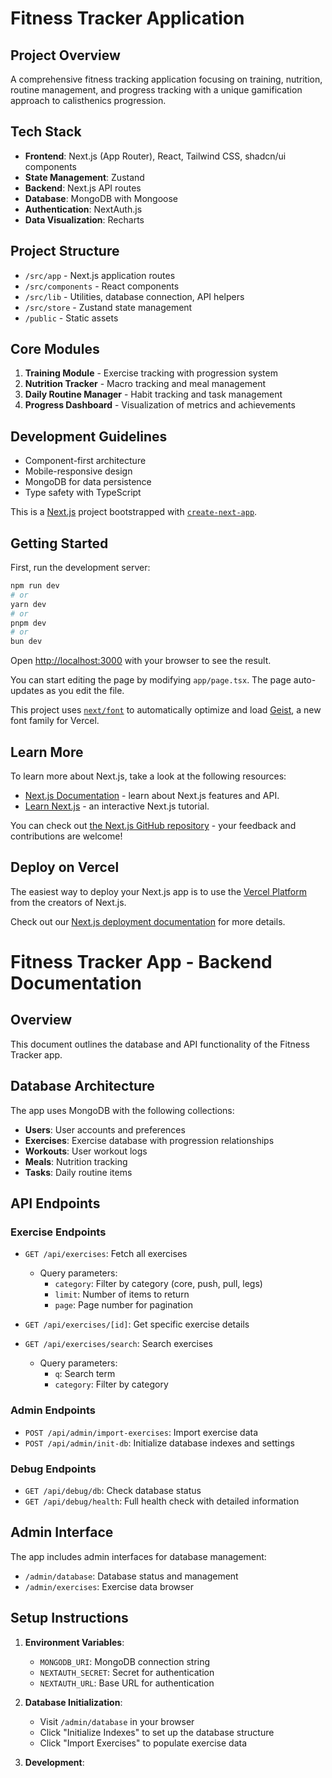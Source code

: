 # Fitness Tracker Application

## Project Overview
A comprehensive fitness tracking application focusing on training, nutrition, routine management, and progress tracking with a unique gamification approach to calisthenics progression.

## Tech Stack
- **Frontend**: Next.js (App Router), React, Tailwind CSS, shadcn/ui components
- **State Management**: Zustand
- **Backend**: Next.js API routes
- **Database**: MongoDB with Mongoose
- **Authentication**: NextAuth.js
- **Data Visualization**: Recharts

## Project Structure
- `/src/app` - Next.js application routes
- `/src/components` - React components
- `/src/lib` - Utilities, database connection, API helpers
- `/src/store` - Zustand state management
- `/public` - Static assets

## Core Modules
1. **Training Module** - Exercise tracking with progression system
2. **Nutrition Tracker** - Macro tracking and meal management
3. **Daily Routine Manager** - Habit tracking and task management
4. **Progress Dashboard** - Visualization of metrics and achievements

## Development Guidelines
- Component-first architecture
- Mobile-responsive design
- MongoDB for data persistence
- Type safety with TypeScript


This is a [Next.js](https://nextjs.org) project bootstrapped with [`create-next-app`](https://nextjs.org/docs/app/api-reference/cli/create-next-app).

## Getting Started

First, run the development server:

```bash
npm run dev
# or
yarn dev
# or
pnpm dev
# or
bun dev
```

Open [http://localhost:3000](http://localhost:3000) with your browser to see the result.

You can start editing the page by modifying `app/page.tsx`. The page auto-updates as you edit the file.

This project uses [`next/font`](https://nextjs.org/docs/app/building-your-application/optimizing/fonts) to automatically optimize and load [Geist](https://vercel.com/font), a new font family for Vercel.

## Learn More

To learn more about Next.js, take a look at the following resources:

- [Next.js Documentation](https://nextjs.org/docs) - learn about Next.js features and API.
- [Learn Next.js](https://nextjs.org/learn) - an interactive Next.js tutorial.

You can check out [the Next.js GitHub repository](https://github.com/vercel/next.js) - your feedback and contributions are welcome!

## Deploy on Vercel

The easiest way to deploy your Next.js app is to use the [Vercel Platform](https://vercel.com/new?utm_medium=default-template&filter=next.js&utm_source=create-next-app&utm_campaign=create-next-app-readme) from the creators of Next.js.

Check out our [Next.js deployment documentation](https://nextjs.org/docs/app/building-your-application/deploying) for more details.

# Fitness Tracker App - Backend Documentation

## Overview

This document outlines the database and API functionality of the Fitness Tracker app.

## Database Architecture

The app uses MongoDB with the following collections:

- **Users**: User accounts and preferences
- **Exercises**: Exercise database with progression relationships
- **Workouts**: User workout logs
- **Meals**: Nutrition tracking
- **Tasks**: Daily routine items

## API Endpoints

### Exercise Endpoints

- `GET /api/exercises`: Fetch all exercises
  - Query parameters:
    - `category`: Filter by category (core, push, pull, legs)
    - `limit`: Number of items to return
    - `page`: Page number for pagination

- `GET /api/exercises/[id]`: Get specific exercise details

- `GET /api/exercises/search`: Search exercises
  - Query parameters:
    - `q`: Search term
    - `category`: Filter by category

### Admin Endpoints

- `POST /api/admin/import-exercises`: Import exercise data
- `POST /api/admin/init-db`: Initialize database indexes and settings

### Debug Endpoints

- `GET /api/debug/db`: Check database status
- `GET /api/debug/health`: Full health check with detailed information

## Admin Interface

The app includes admin interfaces for database management:

- `/admin/database`: Database status and management
- `/admin/exercises`: Exercise data browser

## Setup Instructions

1. **Environment Variables**:
   - `MONGODB_URI`: MongoDB connection string
   - `NEXTAUTH_SECRET`: Secret for authentication
   - `NEXTAUTH_URL`: Base URL for authentication

2. **Database Initialization**:
   - Visit `/admin/database` in your browser
   - Click "Initialize Indexes" to set up the database structure
   - Click "Import Exercises" to populate exercise data

3. **Development**: